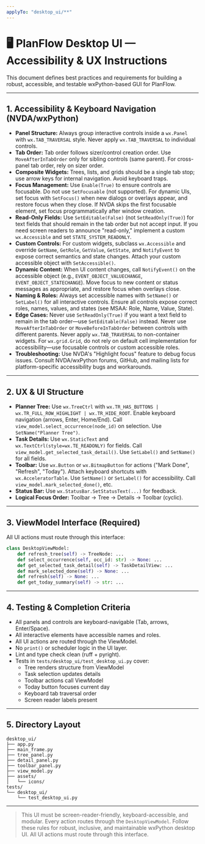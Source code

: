 ```yaml
---
applyTo: "desktop_ui/**"
---
```


# 🖥️ PlanFlow Desktop UI — Accessibility & UX Instructions

This document defines best practices and requirements for building a robust, accessible, and testable wxPython-based GUI for PlanFlow.

---

## 1. Accessibility & Keyboard Navigation (NVDA/wxPython)

- **Panel Structure:** Always group interactive controls inside a `wx.Panel` with `wx.TAB_TRAVERSAL` style. Never apply `wx.TAB_TRAVERSAL` to individual controls.
- **Tab Order:** Tab order follows sizer/control creation order. Use `MoveAfterInTabOrder` only for sibling controls (same parent). For cross-panel tab order, rely on sizer order.
- **Composite Widgets:** Trees, lists, and grids should be a single tab stop; use arrow keys for internal navigation. Avoid keyboard traps.
- **Focus Management:** Use `Enable(True)` to ensure controls are focusable. Do not use `SetFocusable` (not supported). For dynamic UIs, set focus with `SetFocus()` when new dialogs or overlays appear, and restore focus when they close. If NVDA skips the first focusable element, set focus programmatically after window creation.
- **Read-Only Fields:** Use `SetEditable(False)` (not `SetReadOnly(True)`) for text fields that should remain in the tab order but not accept input. If you need screen readers to announce "read-only," implement a custom `wx.Accessible` and set `STATE_SYSTEM_READONLY`.
- **Custom Controls:** For custom widgets, subclass `wx.Accessible` and override `GetName`, `GetRole`, `GetValue`, `GetState`, and `NotifyEvent` to expose correct semantics and state changes. Attach your custom accessible object with `SetAccessible()`.
- **Dynamic Content:** When UI content changes, call `NotifyEvent()` on the accessible object (e.g., `EVENT_OBJECT_VALUECHANGE`, `EVENT_OBJECT_STATECHANGE`). Move focus to new content or status messages as appropriate, and restore focus when overlays close.
- **Naming & Roles:** Always set accessible names with `SetName()` or `SetLabel()` for all interactive controls. Ensure all controls expose correct roles, names, values, and states (see MSAA: Role, Name, Value, State).
- **Edge Cases:** Never use `SetReadOnly(True)` if you want a text field to remain in the tab order—use `SetEditable(False)` instead. Never use `MoveAfterInTabOrder` or `MoveBeforeInTabOrder` between controls with different parents. Never apply `wx.TAB_TRAVERSAL` to non-container widgets. For `wx.grid.Grid`, do not rely on default cell implementation for accessibility—use focusable controls or custom accessible roles.
- **Troubleshooting:** Use NVDA's "Highlight focus" feature to debug focus issues. Consult NVDA/wxPython forums, GitHub, and mailing lists for platform-specific accessibility bugs and workarounds.

---

## 2. UX & UI Structure

- **Planner Tree:** Use `wx.TreeCtrl` with `wx.TR_HAS_BUTTONS | wx.TR_FULL_ROW_HIGHLIGHT | wx.TR_HIDE_ROOT`. Enable keyboard navigation (arrows, Enter, Home/End). Call `view_model.select_occurrence(node_id)` on selection. Use `SetName("Planner Tree")`.
- **Task Details:** Use `wx.StaticText` and `wx.TextCtrl(style=wx.TE_READONLY)` for fields. Call `view_model.get_selected_task_detail()`. Use `SetLabel()` and `SetName()` for all fields.
- **Toolbar:** Use `wx.Button` or `wx.BitmapButton` for actions ("Mark Done", "Refresh", "Today"). Attach keyboard shortcuts with `wx.AcceleratorTable`. Use `SetName()` or `SetLabel()` for accessibility. Call `view_model.mark_selected_done()`, etc.
- **Status Bar:** Use `wx.StatusBar.SetStatusText(...)` for feedback.
- **Logical Focus Order:** Toolbar → Tree → Details → Toolbar (cyclic).

---

## 3. ViewModel Interface (Required)

All UI actions must route through this interface:

```python
class DesktopViewModel:
    def refresh_tree(self) -> TreeNode: ...
    def select_occurrence(self, occ_id: str) -> None: ...
    def get_selected_task_detail(self) -> TaskDetailView: ...
    def mark_selected_done(self) -> None: ...
    def refresh(self) -> None: ...
    def get_today_summary(self) -> str: ...
```

---

## 4. Testing & Completion Criteria

- All panels and controls are keyboard-navigable (Tab, arrows, Enter/Space).
- All interactive elements have accessible names and roles.
- All UI actions are routed through the ViewModel.
- No `print()` or scheduler logic in the UI layer.
- Lint and type check clean (ruff + pyright).
- Tests in `tests/desktop_ui/test_desktop_ui.py` cover:
    - Tree renders structure from ViewModel
    - Task selection updates details
    - Toolbar actions call ViewModel
    - Today button focuses current day
    - Keyboard tab traversal order
    - Screen reader labels present

---

## 5. Directory Layout

```
desktop_ui/
├── app.py
├── main_frame.py
├── tree_panel.py
├── detail_panel.py
├── toolbar_panel.py
├── view_model.py
├── assets/
│   └── icons/
tests/
└── desktop_ui/
    └── test_desktop_ui.py
```

---

> This UI must be screen-reader-friendly, keyboard-accessible, and modular. Every action routes through the `DesktopViewModel`. Follow these rules for robust, inclusive, and maintainable wxPython desktop UI.
All UI actions must route through this interface.
